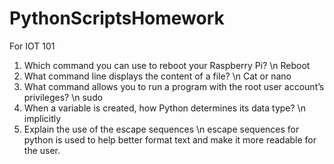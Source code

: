 # PythonScriptsHomework
For IOT 101
1.	Which command you can use to reboot your Raspberry Pi? \n
  Reboot
2.	What command line displays the content of a file? \n
  Cat or nano
3.	What command allows you to run a program with the root user account’s privileges? \n
  sudo
4.	When a variable is created, how Python determines its data type? \n
  implicitly 
5.	Explain the use of the escape sequences \n
escape sequences for python is used to help better format text and make it more readable for the user.
